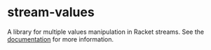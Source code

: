 # stream-values
A library for multiple values manipulation in Racket streams.
See the [documentation](https://docs.racket-lang.org/stream-values/) for more information.
